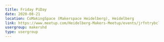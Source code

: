 ```yaml
---
title: Friday PiDay
date: 2020-08-21
location: CoMakingSpace (Makerspace Heidelberg), Heidelberg
link: https://www.meetup.com/Heidelberg-Makers-Meetup/events/jrfntrybclbcc/
usergroup: makershd
type: usergroup
---
```

